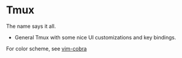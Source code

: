 Tmux
=======

The name says it all.

* General Tmux with some nice UI customizations and key bindings.


For color scheme, see [vim-cobra](https://github.com/vim-cobra)



